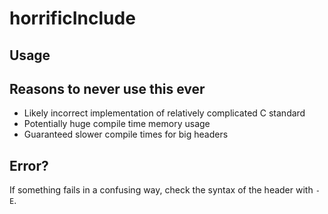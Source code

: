 # horrificInclude
## Usage


## Reasons to never use this ever
* Likely incorrect implementation of relatively complicated C standard
* Potentially huge compile time memory usage 
* Guaranteed slower compile times for big headers

## Error? 
If something fails in a confusing way, check the syntax of the header with `-E`.